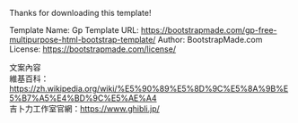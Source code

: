 Thanks for downloading this template!

Template Name: Gp
Template URL: https://bootstrapmade.com/gp-free-multipurpose-html-bootstrap-template/
Author: BootstrapMade.com
License: https://bootstrapmade.com/license/

文案內容<br>
維基百科：https://zh.wikipedia.org/wiki/%E5%90%89%E5%8D%9C%E5%8A%9B%E5%B7%A5%E4%BD%9C%E5%AE%A4<br>
吉卜力工作室官網：https://www.ghibli.jp/
